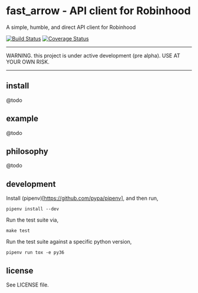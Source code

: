 # fast_arrow - API client for Robinhood
A simple, humble, and direct API client for Robinhood

[![Build Status](https://travis-ci.com/westonplatter/fast_arrow.svg?branch=master)](https://travis-ci.com/westonplatter/fast_arrow)
[![Coverage
Status](https://coveralls.io/repos/github/westonplatter/fast_arrow/badge.svg?branch=master)](https://coveralls.io/github/westonplatter/fast_arrow?branch=master)

<hr/>
WARNING. this project is under active development (pre alpha).
USE AT YOUR OWN RISK.
<hr/>


## install
@todo

## example
@todo

## philosophy
@todo


## development
Install (pipenv)[https://github.com/pypa/pipenv], and then run,
```
pipenv install --dev
```

Run the test suite via,
```
make test
```

Run the test suite against a specific python version,
```
pipenv run tox -e py36
```


## license
See LICENSE file.

